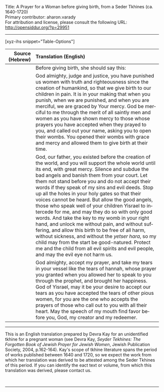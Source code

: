 <html>
<head></head>
<body>
Title: A Prayer for a Woman before giving birth, from a Seder Tkhines (ca. 1640-1720)<br />
Primary contributor: aharon.varady<br />
For attribution and license, please consult the following URL: <a href="http://opensiddur.org/?p=29951">http://opensiddur.org/?p=29951</a>
<p />
<hr />

[xyz-ihs snippet="Table-Options"]<table style="width: 100%; margin-left: auto; margin-right: auto;" class="draggable">
<thead><tr><th id="x" style="text-align: right;">Source (Hebrew)</th><th style="text-align: left;">Translation (English)</th></tr></thead>
<tbody>
<tr><td style="vertical-align:top;">
<div class="liturgy" lang="he">

</span></div></td>
 
<td style="vertical-align:top;">
<div class="english" lang="en">
<span class="instruction">Before giving birth, she should say this:</span>
</div></td></tr>


<tr><td style="vertical-align:top;">
<div class="liturgy" lang="he">

</span></div></td>
 
<td style="vertical-align:top;">
<div class="english" lang="en">
God almighty, judge and justice, you have punished us women with truth and righteousness since the creation of humankind, so that we give birth to our children in pain. It is in your making that when you punish, when we are punished, and when you are merciful, we are graced by Your mercy. God be merciful to me through the merit of all saintly men and women as you have shown mercy to those whose prayers you have accepted when they prayed to you, and called out your name, asking you to open their wombs. You opened their wombs with grace and mercy and allowed them to give birth at their time. 
</div></td></tr>


<tr><td style="vertical-align:top;">
<div class="liturgy" lang="he">

</span></div></td>
 
<td style="vertical-align:top;">
<div class="english" lang="en">
God, our father, you existed before the creation of the world, and you will support the whole world until its end, with great mercy. Silence and subdue the bad angels and banish them from your court. Let them not stand before you and do not accept their words if they speak of my sins and evil deeds. Stop up all the holes in your holy gates so that their voices cannot be heard. But allow the good angels, those who speak well of your children Yisrael to intercede for me, and may they do so with only good words. And take the key to my womb in your right hand, and unlock me without pain, and without suffering, and allow this birth to be free of all harm, without sickness, and without the <em>yetser hara</em>, so my child may from the start be good-natured. Protect me and the child from all evil spirits and evil people, and may the evil eye not harm us. 
</div></td></tr>


<tr><td style="vertical-align:top;">
<div class="liturgy" lang="he">

</span></div></td>
 
<td style="vertical-align:top;">
<div class="english" lang="en">
God almighty, accept my prayer, and take my tears in your vessel like the tears of hannah, whose prayer you granted when you allowed her to speak to you through the prophet, and brought her happiness. God of Yisrael, may it be your desire to accept our tears as you have accepted the tears of other pious women, for you are the one who accepts the prayers of those who call out to you with all their heart. May the speech of my mouth find favor before you, God, my creator and my redeemer.
</div></td></tr>
</tbody></table>

<hr />

This is an English translation prepared by Devra Kay for an unidentified tkhine for a pregnant woman (see Devra Kay, <Em>Seyder Tekhines: The Forgotten Book of Jewish Prayer for Jewish Women</em>, Jewish Publication Society, 2004, p.162-164). Kay's scope of tkhine literature spans the period of works published between 1640 and 1720, so we expect the work from which her translation was derived to be attested among the Seder Tkhines of this period. If you can identify the eact text or volume, from which this translation was derived, please contact us.

&nbsp;

<hr />

&nbsp;
</body>
</html>
